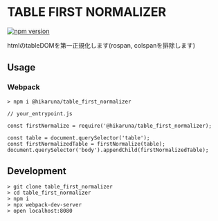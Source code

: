 # TABLE FIRST NORMALIZER
[![npm version](https://badge.fury.io/js/%40hikaruna%2Ftable_first_normalizer.svg)](https://badge.fury.io/js/%40hikaruna%2Ftable_first_normalizer)

htmlのtableDOMを第一正規化します(rospan, colspanを排除します)

## Usage

### Webpack

```
> npm i @hikaruna/table_first_normalizer
```

```
// your_entrypoint.js

const firstNormalize = require('@hikaruna/table_first_normalizer);

const table = document.querySelector('table');
const firstNormalizedTable = firstNormalize(table);
document.querySelector('body').appendChild(firstNormalizedTable);
```

## Development

```
> git clone table_first_normalizer
> cd table_first_normalizer
> npm i
> npx webpack-dev-server
> open localhost:8080
```
